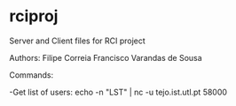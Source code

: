 # rciproj
Server and Client files for RCI project

Authors: Filipe Correia
	 Francisco Varandas de Sousa

Commands:

-Get list of users: echo -n "LST" | nc -u tejo.ist.utl.pt 58000